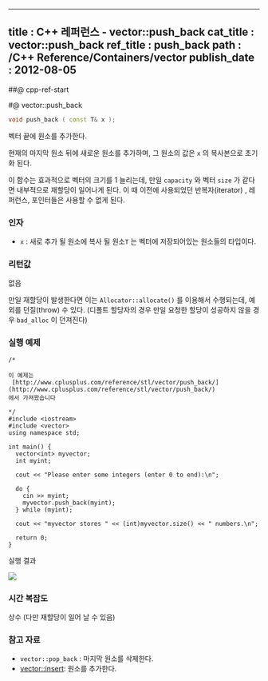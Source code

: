 ----------------
title : C++ 레퍼런스 - vector::push_back
cat_title : vector::push_back
ref_title : push_back
path : /C++ Reference/Containers/vector
publish_date : 2012-08-05
--------------

##@ cpp-ref-start

#@ vector::push_back

```cpp
void push_back ( const T& x );

```

벡터 끝에 원소를 추가한다.

현재의 마지막 원소 뒤에 새로운 원소를 추가하며, 그 원소의 값은 `x` 의 복사본으로 초기화 된다.


이 함수는 효과적으로 벡터의 크기를 1 늘리는데, 만일 `capacity` 와 벡터 `size` 가 같다면 내부적으로 재할당이 일어나게 된다. 이 때 이전에 사용되었던 반복자(iterator) , 레퍼런스, 포인터들은 사용할 수 없게 된다.




###  인자


* `x` : 새로 추가 될 원소에 복사 될 원소`T` 는 벡터에 저장되어있는 원소들의 타입이다.


###  리턴값

없음

만일 재할당이 발생한다면 이는 `Allocator::allocate()` 를 이용해서 수행되는데, 예외를 던질(throw) 수 있다. (디폴트 할당자의 경우 만일 요청한 할당이 성공하지 않을 경우 `bad_alloc` 이 던져진다)




###  실행 예제




```cpp-formatted
/*

이 예제는
 [http://www.cplusplus.com/reference/stl/vector/push_back/](http://www.cplusplus.com/reference/stl/vector/push_back/)
에서 가져왔습니다

*/
#include <iostream>
#include <vector>
using namespace std;

int main() {
  vector<int> myvector;
  int myint;

  cout << "Please enter some integers (enter 0 to end):\n";

  do {
    cin >> myint;
    myvector.push_back(myint);
  } while (myint);

  cout << "myvector stores " << (int)myvector.size() << " numbers.\n";

  return 0;
}
```




실행 결과


![](http://img1.daumcdn.net/thumb/R1920x0/?fname=http%3A%2F%2Fcfile2.uf.tistory.com%2Fimage%2F1519CE4C501DD721070E78)





###  시간 복잡도



상수 (다만 재할당이 일어 날 수 있음)


###  참고 자료




* `vector::pop_back` : 마지막 원소를 삭제한다.
*  [vector::insert](http://itguru.tistory.com/186): 원소를 추가한다.